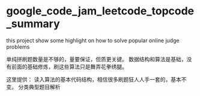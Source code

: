 # google_code_jam_leetcode_topcode_summary
this project show some highlight on how to solve popular online judge problems

单纯拼刷题数量是不够的，量要保证，但质更关键。
数据结构和算法是基础，没有前面的基础修炼，刷这些算法只是舞弄花拳绣腿。

这里提供：
读入算法的基本代码结构，相信很多刷题狂人人手一套的，基本不变。
分类典型题目解析

